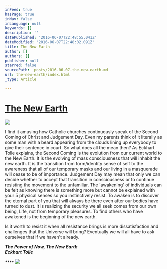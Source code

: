 ```yaml
---
inFeed: true
hasPage: true
inNav: false
inLanguage: null
keywords: []
description: ''
datePublished: '2016-06-07T22:48:55.041Z'
dateModified: '2016-06-07T22:48:02.091Z'
title: The New Earth
author: []
authors: []
publisher: null
starred: false
sourcePath: _posts/2016-06-07-the-new-earth.md
url: the-new-earth/index.html
_type: Article

---
```

# [The New Earth][0]
![](https://the-grid-user-content.s3-us-west-2.amazonaws.com/6328cc92-f893-47d1-99a0-f4afb8382a9a.jpg)

I find it amusing how Catholic churches continuously speak of the Second Coming of Christ and Judgement Day. Even my parents think of it literally as some man with a beard appearing from the clouds lining up everybody to give their sentence in court. So what does all the mean then? As Eckhart Tolle explains, the Second Coming is the evolution from our current world to the New Earth. It is the evolving of mass consciousness that will inhabit the new earth. It is the transition from form/identity sense of self to the awareness that all of our temporary masks and our living in a masquerade will cease to be of importance. Judgement Day may mean that only we can decide whether to accept that transition in consciousness or to continue resisting the movement to the unfamiliar. The 'awakening' of individuals can be felt as knowing there is something more but cannot be explained with your 5 physical senses so you instinctively resist. To awaken is to discover the eternal part of you that will always be there even after our bodies have turned to dust. It is realizing the security we all seek comes from our own being, Life, not from temporary pleasures. To find others who have awakened is the beginning of the new earth.

Is it worth to resist it when all resistance brings is more dissatisfaction and challenges that the Universe will bring? Eventually we will all have to ask ourselves that if we haven't already.

_**The Power of Now, The New Earth  
Eckhart Tolle**_

_****_
![](https://the-grid-user-content.s3-us-west-2.amazonaws.com/3074234f-226e-4523-8948-0627ae47f93b.png)

[0]: http://www.bevisla.com/blog/2015/4/1/the-new-earth